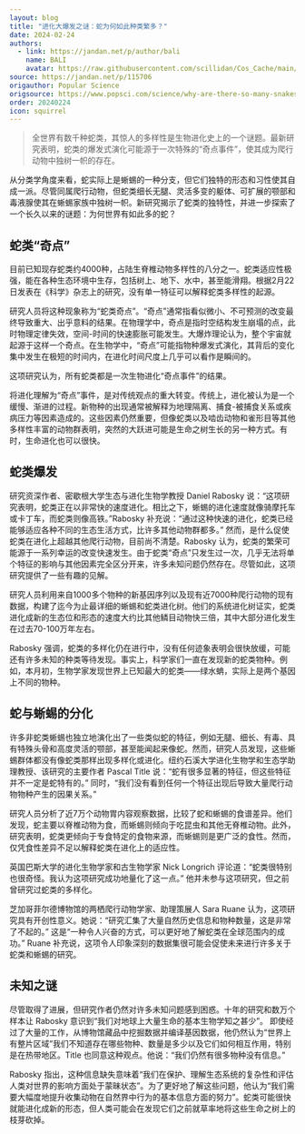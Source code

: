 ```yaml
---
layout: blog
title: "进化大爆发之谜：蛇为何如此种类繁多？"
date: 2024-02-24
authors:
  - link: https://jandan.net/p/author/bali
    name: BALI
    avatar: https://raw.githubusercontent.com/scillidan/Cos_Cache/main/avater/jin.png
source: https://jandan.net/p/115706
origauthor: Popular Science
origsource: https://www.popsci.com/science/why-are-there-so-many-snakes/
order: 20240224
icon: squirrel
---
```


> 全世界有数千种蛇类，其惊人的多样性是生物进化史上的一个谜题。最新研究表明，蛇类的爆发式演化可能源于一次特殊的“奇点事件”，使其成为爬行动物中独树一帜的存在。

从分类学角度来看，蛇实际上是蜥蜴的一种分支，但它们独特的形态和习性使其自成一派。尽管同属爬行动物，但蛇类细长无腿、灵活多变的躯体、可扩展的颚部和毒液腺使其在蜥蜴家族中独树一帜。新研究揭示了蛇类的独特性，并进一步探索了一个长久以来的谜题：为何世界有如此多的蛇？

## 蛇类“奇点”

目前已知现存蛇类约4000种，占陆生脊椎动物多样性的八分之一。蛇类适应性极强，能在各种生态环境中生存，包括树上、地下、水中，甚至能滑翔。根据2月22日发表在《科学》杂志上的研究，没有单一特征可以解释蛇类多样性的起源。

研究人员将这种现象称为“蛇类奇点”。“奇点”通常指看似微小、不可预测的改变最终导致重大、出乎意料的结果。在物理学中，奇点是指时空结构发生崩塌的点，此时物理定律失效，空间-时间的快速膨胀可能发生。大爆炸理论认为，整个宇宙就起源于这样一个奇点。在生物学中，“奇点”可能指物种爆发式演化，其背后的变化集中发生在极短的时间内，在进化时间尺度上几乎可以看作是瞬间的。

这项研究认为，所有蛇类都是一次生物进化“奇点事件”的结果。

将进化理解为“奇点”事件，是对传统观点的重大转变。传统上，进化被认为是一个缓慢、渐进的过程。新物种的出现通常被解释为地理隔离、捕食-被捕食关系或疾病压力等因素造成的。这些因素仍然重要，但像蛇类以及啮齿动物和雀形目等其他多样性丰富的动物群表明，突然的大跃进可能是生命之树生长的另一种方式。有时，生命进化也可以很快。

## 蛇类爆发

研究资深作者、密歇根大学生态与进化生物学教授 Daniel Rabosky 说：“这项研究表明，蛇类正在以非常快的速度进化。相比之下，蜥蜴的进化速度就像骑摩托车或卡丁车，而蛇类则像高铁。”Rabosky 补充说：“通过这种快速的进化，蛇类已经能够适应各种不同的生态生活方式，比许多其他动物群都多。” 然而，是什么促使蛇类在进化上超越其他爬行动物，目前尚不清楚。Rabosky 认为，蛇类的繁荣可能源于一系列幸运的改变快速发生。由于蛇类“奇点”只发生过一次，几乎无法将单个特征的影响与其他因素完全区分开来，许多未知问题仍然存在。尽管如此，这项研究提供了一些有趣的见解。

研究人员利用来自1000多个物种的新基因序列以及现有近7000种爬行动物的现有数据，构建了迄今为止最详细的蜥蜴和蛇类进化树。他们的系统进化树证实，蛇类进化成新的生态位和形态的速度大约比其他鳞目动物快三倍，其中大部分进化发生在过去70-100万年左右。

Rabosky 强调，蛇类的多样化仍在进行中，没有任何迹象表明会很快放缓，可能还有许多未知的种类等待发现。事实上，科学家们一直在发现新的蛇类物种。例如，本月初，生物学家发现世界上已知最大的蛇类——绿水蚺，实际上是两个基因上不同的物种。

## 蛇与蜥蜴的分化

许多非蛇类蜥蜴也独立地演化出了一些类似蛇的特征，例如无腿、细长、有毒、具有特殊头骨和高度灵活的颚部，甚至能闻起来像蛇。然而，研究人员发现，这些蜥蜴群体都没有像蛇类那样出现多样化或进化。纽约石溪大学进化生物学和生态学助理教授、该研究的主要作者 Pascal Title 说：“蛇有很多显著的特征，但这些特征并不一定是蛇特有的。” 同时，“我们没有看到任何一个特征出现后导致大量爬行动物物种产生的因果关系。”

研究人员分析了近7万个动物胃内容观察数据，比较了蛇和蜥蜴的食谱差异。他们发现，蛇主要以脊椎动物为食，而蜥蜴则倾向于吃昆虫和其他无脊椎动物。此外，研究表明，蛇类更倾向于专食特定的食物来源，而蜥蜴则是更广泛的食性。然而，仅凭食性差异不足以解释蛇类在进化上的适应性。

英国巴斯大学的进化生物学家和古生物学家 Nick Longrich 评论道：“蛇类很特别也很奇怪。我认为这项研究成功地量化了这一点。” 他并未参与这项研究，但之前曾研究过蛇类的多样化。

芝加哥菲尔德博物馆的两栖爬行动物学家、助理策展人 Sara Ruane 认为，这项研究具有开创性意义。她说：“研究汇集了大量自然历史信息和物种数量，这是非常了不起的。” 这是“一种令人兴奋的方式，可以更好地了解蛇类在全球范围内的成功。” Ruane 补充说，这项令人印象深刻的数据集很可能会促使未来进行许多关于蛇类和蜥蜴的研究。

## 未知之谜

尽管取得了进展，但研究作者仍然对许多未知问题感到困惑。十年的研究和数万个样本让 Rabosky 意识到“我们对地球上大量生命的基本生物学知之甚少”。 即使经过了大量的工作，从博物馆藏品中挖掘数据并编译基因数据，他仍然认为“世界上有整片区域”我们不知道存在哪些物种、数量是多少以及它们如何相互作用，特别是在热带地区。Title 也同意这种观点。他说：“我们仍然有很多物种没有信息。”

Rabosky 指出，这种信息缺失意味着“我们在保护、理解生态系统的复杂性和评估人类对世界的影响方面处于蒙昧状态”。为了更好地了解这些问题，他认为“我们需要大幅度地提升收集动物在自然界中行为的基本信息方面的努力”。蛇类可能很快就能进化成新的形态，但人类可能会在发现它们之前就草率地将这些生命之树上的枝芽砍掉。
